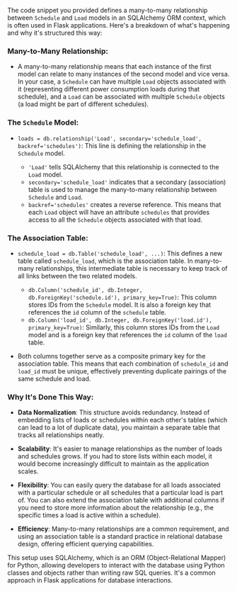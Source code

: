 The code snippet you provided defines a many-to-many relationship between `Schedule` and `Load` models in an SQLAlchemy ORM context, which is often used in Flask applications. Here's a breakdown of what's happening and why it's structured this way:

### Many-to-Many Relationship:

- A many-to-many relationship means that each instance of the first model can relate to many instances of the second model and vice versa. In your case, a `Schedule` can have multiple `Load` objects associated with it (representing different power consumption loads during that schedule), and a `Load` can be associated with multiple `Schedule` objects (a load might be part of different schedules).

### The `Schedule` Model:

- `loads = db.relationship('Load', secondary='schedule_load', backref='schedules')`: This line is defining the relationship in the `Schedule` model.
  
  - `'Load'` tells SQLAlchemy that this relationship is connected to the `Load` model.
  - `secondary='schedule_load'` indicates that a secondary (association) table is used to manage the many-to-many relationship between `Schedule` and `Load`.
  - `backref='schedules'` creates a reverse reference. This means that each `Load` object will have an attribute `schedules` that provides access to all the `Schedule` objects associated with that load.

### The Association Table:

- `schedule_load = db.Table('schedule_load', ...)`: This defines a new table called `schedule_load`, which is the association table. In many-to-many relationships, this intermediate table is necessary to keep track of all links between the two related models.

  - `db.Column('schedule_id', db.Integer, db.ForeignKey('schedule.id'), primary_key=True)`: This column stores IDs from the `Schedule` model. It is also a foreign key that references the `id` column of the `schedule` table.
  - `db.Column('load_id', db.Integer, db.ForeignKey('load.id'), primary_key=True)`: Similarly, this column stores IDs from the `Load` model and is a foreign key that references the `id` column of the `load` table.
  
- Both columns together serve as a composite primary key for the association table. This means that each combination of `schedule_id` and `load_id` must be unique, effectively preventing duplicate pairings of the same schedule and load.

### Why It's Done This Way:

- **Data Normalization**: This structure avoids redundancy. Instead of embedding lists of loads or schedules within each other's tables (which can lead to a lot of duplicate data), you maintain a separate table that tracks all relationships neatly.
  
- **Scalability**: It's easier to manage relationships as the number of loads and schedules grows. If you had to store lists within each model, it would become increasingly difficult to maintain as the application scales.

- **Flexibility**: You can easily query the database for all loads associated with a particular schedule or all schedules that a particular load is part of. You can also extend the association table with additional columns if you need to store more information about the relationship (e.g., the specific times a load is active within a schedule).

- **Efficiency**: Many-to-many relationships are a common requirement, and using an association table is a standard practice in relational database design, offering efficient querying capabilities.

This setup uses SQLAlchemy, which is an ORM (Object-Relational Mapper) for Python, allowing developers to interact with the database using Python classes and objects rather than writing raw SQL queries. It's a common approach in Flask applications for database interactions.